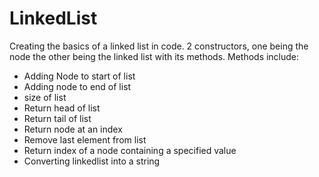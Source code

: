 # LinkedList

Creating the basics of a linked list in code. 2 constructors, one being the node the other being the linked list with its methods. Methods include: 
-  Adding Node to start of list
- Adding node to end of list
- size of list
- Return head of list
- Return tail of list
- Return node at an index
- Remove last element from list
- Return index of a node containing a specified value
- Converting linkedlist into a string 
